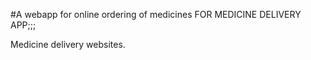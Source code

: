 #A webapp for online ordering of medicines FOR MEDICINE DELIVERY APP;;;

Medicine delivery websites.
